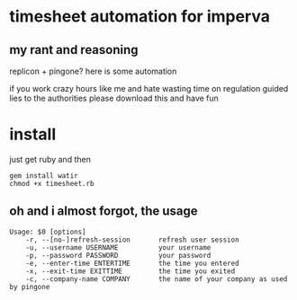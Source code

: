 # timesheet automation for imperva
## my rant and reasoning  
replicon + pingone? here is some automation

if you work crazy hours like me and hate wasting time on regulation guided lies to the authorities 
please download this and have fun


# install

just get ruby and then
```
gem install watir
chmod +x timesheet.rb
```

## oh and i almost forgot, the usage 
```
Usage: $0 [options]
    -r, --[no-]refresh-session       refresh user session
    -u, --username USERNAME          your username
    -p, --password PASSWORD          your password
    -e, --enter-time ENTERTIME       the time you entered
    -x, --exit-time EXITTIME         the time you exited
    -c, --company-name COMPANY       the name of your company as used by pingone
```



